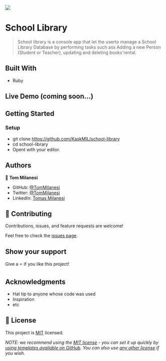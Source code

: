 ![](https://img.shields.io/badge/Microverse-blueviolet)

# School Library

> School library is a console app that let the userto manage a School Library Database by performing tasks such ass Adding a new Person (Student or Teacher), updating and deleting books'rental.


## Built With

- Ruby

## Live Demo (coming soon...)


## Getting Started

### Setup

- git clone https://github.com/KaskMIL/school-library
- cd school-library
- Opent with your editor.

## Authors


👤 **Tom Milanesi**

- GitHub: [@TomMilanesi](https://github.com/KaskMIL)
- Twitter: [@TomMilanesi](https://twitter.com/TomasMilanesi)
- LinkedIn: [Tomas Milanesi](https://www.linkedin.com/in/tomas-milanesi-3427bb185/)


## 🤝 Contributing

Contributions, issues, and feature requests are welcome!

Feel free to check the [issues page](../../issues/).

## Show your support

Give a ⭐️ if you like this project!

## Acknowledgments

- Hat tip to anyone whose code was used
- Inspiration
- etc

## 📝 License

This project is [MIT](./LICENSE) licensed.

_NOTE: we recommend using the [MIT license](https://choosealicense.com/licenses/mit/) - you can set it up quickly by [using templates available on GitHub](https://docs.github.com/en/communities/setting-up-your-project-for-healthy-contributions/adding-a-license-to-a-repository). You can also use [any other license](https://choosealicense.com/licenses/) if you wish._
